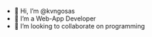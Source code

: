 - 👋 Hi, I’m @kvngosas
- 👀 I’m a Web-App Developer
- 💞️ I’m looking to collaborate on programming

<!---
kvngosas/kvngosas is a ✨ special ✨ repository because its `README.md` (this file) appears on your GitHub profile.
You can click the Preview link to take a look at your changes.
--->
